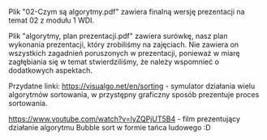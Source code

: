 Plik "02-Czym są algorytmy.pdf" zawiera finalną wersję prezentacji na temat 02 z modułu 1 WDI.

Plik "algorytmy, plan prezentacji.pdf" zawiera surówkę, nasz plan wykonania prezentacji, który zrobiliśmy na zajęciach. Nie zawiera 
on wszystkich zagadnień poruszonych w prezentacji, ponieważ w miarę zagłębiania się w temat stwierdziliśmy, że należy wspomnieć o dodatkowych aspektach.

Przydatne linki:
https://visualgo.net/en/sorting - symulator działania wielu algorytmów sortowania, w przystępny graficzny sposób prezentuje proces sortowania.

https://www.youtube.com/watch?v=lyZQPjUT5B4 - film prezentujący działanie algorytmu Bubble sort w formie tańca ludowego :D
